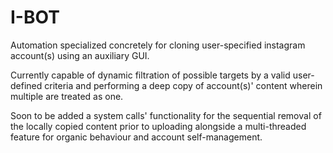 # I-BOT
Automation specialized concretely for cloning user-specified instagram account(s) using an auxiliary GUI. 

Currently capable of dynamic filtration of possible targets by a valid user-defined criteria and performing a deep copy of account(s)' content wherein multiple are treated as one.

Soon to be added a system calls' functionality for the sequential removal of the locally copied content prior to uploading alongside a multi-threaded feature for organic behaviour and account self-management.   

